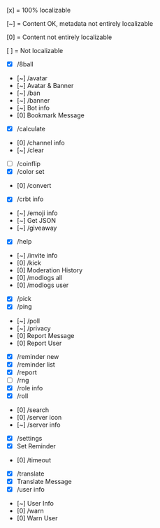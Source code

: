[x] = 100% localizable

[~] = Content OK, metadata not entirely localizable

[0] = Content not entirely localizable

[ ] = Not localizable

- [x] /8ball
- [~] /avatar
- [~] Avatar & Banner
- [~] /ban
- [~] /banner
- [~] Bot info
- [0] Bookmark Message
- [x] /calculate
- [0] /channel info
- [~] /clear
- [ ] /coinflip
- [x] /color set
- [0] /convert
- [x] /crbt info
- [~] /emoji info
- [~] Get JSON
- [~] /giveaway
- [x] /help
- [~] /invite info
- [0] /kick
- [0] Moderation History
- [0] /modlogs all
- [0] /modlogs user
- [x] /pick
- [x] /ping
- [~] /poll
- [~] /privacy
- [0] Report Message
- [0] Report User
- [x] /reminder new
- [x] /reminder list
- [x] /report
- [ ] /rng
- [x] /role info
- [x] /roll
- [0] /search
- [0] /server icon
- [~] /server info
- [x] /settings
- [x] Set Reminder
- [0] /timeout
- [x] /translate
- [x] Translate Message
- [x] /user info
- [~] User Info
- [0] /warn
- [0] Warn User
